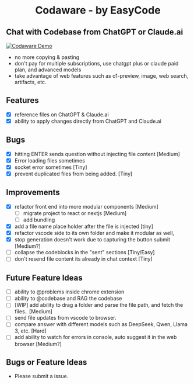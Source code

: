<h1 align="center"><br>Codaware - by EasyCode<br></h1>

## Chat with Codebase from ChatGPT or Claude.ai

[![Codaware Demo](https://img.youtube.com/vi/WFo2guwa8bY/maxresdefault.jpg)](https://youtu.be/WFo2guwa8bY)

- no more copying & pasting
- don't pay for multiple subscriptions, use chatgpt plus or claude paid plan, and advanced models
- take advantage of web features such as o1-preview, image, web search, artifacts, etc.

## Features
- [x] reference files on ChatGPT & Claude.ai
- [x] ability to apply changes directly from ChatGPT and Claude.ai

## Bugs
- [x] hitting ENTER sends question without injecting file content [Medium]
- [x] Error loading files sometimes
- [x] socket error sometimes [Tiny]
- [x] prevent duplicated files from being added.  [Tiny]

## Improvements
- [x] refactor front end into more modular components [Medium]
  - [ ] migrate project to react or nextjs [Medium]
  - [ ] add bundling 
- [x] add a file name place holder after the file is injected [tiny]
- [x] refactor vscode side to its own folder and make it modular as well, 
- [x] stop generation doesn't work due to capturing the button submit [Medium?]
- [ ] collapse the codeblocks in the "sent" sections [Tiny/Easy]
- [ ] don't resend file content its already in chat context [Tiny]

## Future Feature Ideas
- [ ] ability to @problems inside chrome extension
- [ ] ability to @codebase and RAG the codebase
- [ ] [WIP] add ability to drag a folder and parse the file path, and fetch the files.. [Medium]
- [ ] send file updates from vscode to browser.
- [ ] compare answer with different models such as DeepSeek, Qwen, Llama 3, etc. [Hard]
- [ ] add ability to watch for errors in console, auto suggest it in the web browser [Medium?]

## Bugs or Feature Ideas
- Please submit a issue. 